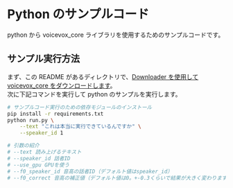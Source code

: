 # Python のサンプルコード

python から voicevox_core ライブラリを使用するためのサンプルコードです。

## サンプル実行方法

まず、この README があるディレクトリで、[Downloader を使用して voicevox_core をダウンロードします](../../docs/downloads/Download.md#default)。  
次に下記コマンドを実行して python のサンプルを実行します。

```bash
# サンプルコード実行のための依存モジュールのインストール
pip install -r requirements.txt
python run.py \
    --text "これは本当に実行できているんですか" \
    --speaker_id 1

# 引数の紹介
# --text 読み上げるテキスト
# --speaker_id 話者ID
# --use_gpu GPUを使う
# --f0_speaker_id 音高の話者ID（デフォルト値はspeaker_id）
# --f0_correct 音高の補正値（デフォルト値は0。+-0.3くらいで結果が大きく変わります）
```
